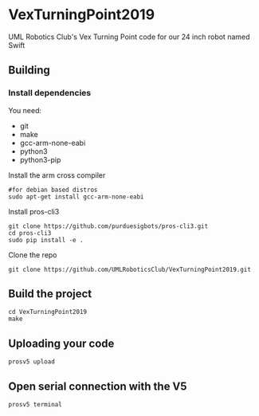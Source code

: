 # VexTurningPoint2019

UML Robotics Club's Vex Turning Point code for our 24 inch robot named Swift


## Building
### Install dependencies
You need:
* git
* make
* gcc-arm-none-eabi
* python3
* python3-pip

Install the arm cross compiler
```shell
#for debian based distros
sudo apt-get install gcc-arm-none-eabi
```

Install pros-cli3
```shell
git clone https://github.com/purduesigbots/pros-cli3.git
cd pros-cli3
sudo pip install -e .
```

Clone the repo
```shell
git clone https://github.com/UMLRoboticsClub/VexTurningPoint2019.git
```

## Build the project
```shell
cd VexTurningPoint2019
make
```

## Uploading your code
```shell
prosv5 upload
```

## Open serial connection with the V5
```shell
prosv5 terminal
```
